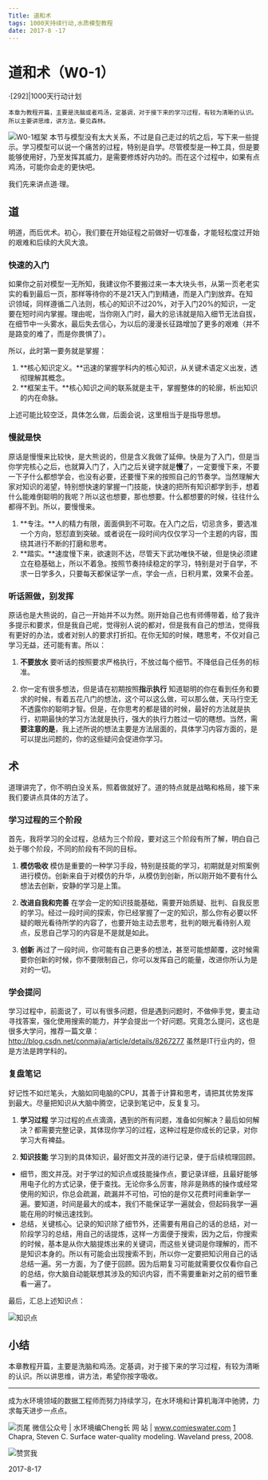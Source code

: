 ```yaml
---
Title: 道和术
tags: 1000天持续行动,水质模型教程
date: 2017-8 -17
---
```

# 道和术（W0-1）
·[292]|1000天行动计划

    本章为教程开篇，主要是洗脑或者鸡汤，定基调，对于接下来的学习过程，有较为清晰的认识。所以主要讲思维，讲方法，要见森林。

![W0-1框架][1]
本节与模型没有太大关系，不过是自己走过的坑之后，写下来一些提示。学习模型可以说一个痛苦的过程，特别是自学。尽管模型是一种工具，但是要能够使用好，乃至发挥其威力，是需要修炼好内功的。而在这个过程中，如果有点鸡汤，可能你会走的更快吧。

我们先来讲点道·理。
## 道
明道，而后优术。初心，我们要在开始征程之前做好一切准备，才能轻松度过开始的艰难和后续的大风大浪。
### 快速的入门
如果你之前对模型一无所知，我建议你不要搬过来一本大块头书，从第一页老老实实的看到最后一页，那样等待你的不是21天入门到精通，而是入门到放弃。在知识领域，同样遵循二八法则，核心的知识不过20%，对于入门20%的知识，一定要在短时间内掌握。理由呢，当你刚入门时，最大的忌讳就是陷入细节无法自拔，在细节中一头雾水，最后失去信心，为以后的漫漫长征路增加了更多的艰难（并不是路变的难了，而是你畏惧了）。

所以，此时第一要务就是掌握：
1. **核心知识定义。**迅速的掌握学科内的核心知识，从关键术语定义出发，透彻理解其概念。
2. **框架主干。**核心知识之间的联系就是主干，掌握整体的的轮廓，析出知识的内在命脉。

上述可能比较空泛，具体怎么做，后面会说，这里相当于是指导思想。

### 慢就是快
原话是慢慢来比较快，是大熊说的，但是含义我做了延伸。快是为了入门，但是当你学完核心之后，也就算入门了，入门之后关键字就是**慢**了，一定要慢下来，不要一下子什么都想学会，也没有必要，还要慢下来的按照自己的节奏学。当然理解大家对知识的渴望，特别想快速的掌握一门技能，快速的把所有知识都学到手，想着什么能难倒聪明的我呢？所以这也想要，那也想要。什么都想要的时候，往往什么都得不到。所以，要慢慢来。

1. **专注。**人的精力有限，面面俱到不可取。在入门之后，切忌贪多，要选准一个方向，怒怼直到突破。或者说在一段时间内仅仅学习一个主题的内容，围绕其进行不断的打磨和思考。
2. **踏实。**速度慢下来，欲速则不达，尽管天下武功唯快不破，但是快必须建立在稳基础上，所以不着急。按照节奏持续稳定的学习，特别是对于自学，不求一日学多久，只要每天都保证学一点，学会一点，日积月累，效果不会差。

###  听话照做，别发挥
原话也是大熊说的，自己一开始并不以为然。刚开始自己也有师傅带着，给了我许多提示和要求，但是我自己呢，觉得别人说的都对，但是我有自己的想法，觉得我有更好的办法，或者对别人的要求打折扣。在你无知的时候，瞎思考，不仅对自己学习无益，还可能有害。所以：

1. **不要放水**
    要听话的按照要求严格执行，不放过每个细节。不降低自己任务的标准。

2. 你一定有很多想法，但是请在初期按照**指示执行**
    知道聪明的你在看到任务和要求的时候，有着五花八门的想法，这个可以这么做，可以那么做，天马行空无不透露你的聪明才智。但是，在你思考的都是错的时候，最好的方法就是执行，初期最快的学习方法就是执行，强大的执行力胜过一切的瞎想。当然，需**要注意的是**，我上述所说的想法主要是方法层面的，具体学习内容方面的，是可以提出问题的，你的这些疑问会促进你学习。

## 术
道理讲完了，你不明白没关系，照着做就好了。道的特点就是战略和格局，接下来我们要讲点具体的方法了。

### 学习过程的三个阶段
首先，我将学习的全过程，总结为三个阶段，要对这三个阶段有所了解，明白自己处于哪个阶段，不同的阶段有不同的目标。

1. **模仿吸收**
    模仿是重要的一种学习手段，特别是技能的学习，初期就是对照案例进行模仿。创新来自于对模仿的升华，从模仿到创新，所以刚开始不要有什么想法去创新，安静的学习是上策。

2. **改进自我和完善**
    在学会一定的知识技能基础，需要开始质疑、批判、自我反思的学习。经过一段时间的探索，你已经掌握了一定的知识，那么你有必要以怀疑的眼光看待所学的内容了，也要开始主动去思考，批判的眼光看待别人观点，反思自己学习的内容是不是就是如此。

3. **创新**
    再过了一段时间，你可能有自己更多的想法，甚至可能想颠覆，这时候需要你创新的时候，你不要限制自己，你可以发挥自己的能量，改进你所认为是对的一切。 


### 学会提问 
学习过程中，前面说了，可以有很多问题，但是遇到问题时，不做伸手党，要主动寻找答案，强化使用搜索的能力，并学会提出一个好问题。究竟怎么提问，这也是很多大学问，推荐一篇文章：http://blog.csdn.net/conmajia/article/details/8267277
虽然是IT行业内的，但是方法是跨学科的。

### 复盘笔记
好记性不如烂笔头，大脑如同电脑的CPU，其善于计算和思考，请把其优势发挥到最大。尽量把知识从大脑中腾空，记录到笔记中，反复复习。

1. **学习过程**
    学习过程的点点滴滴，遇到的所有问题，准备如何解决？最后如何解决？都需要完整记录，其体现你学习的过程，这种过程是你成长的记录，对你学习大有裨益。

2. **知识技能**
    学习到的具体知识，最好图文并茂的进行记录，便于后续梳理回顾。
  - 细节，图文并茂。对于学过的知识点或技能操作点，要记录详细，且最好能够用电子化的方式记录，便于查找。无论你多么厉害，除非是熟练的操作或经常使用的知识，你总会疏漏，疏漏并不可怕，可怕的是你又花费时间重新学一遍。要知道，时间是最大的成本，我们不能保证学一遍就会，但起码我学一遍能在用的时候迅速找到。
  - 总结，关键核心。记录的知识除了细节外，还需要有用自己的话的总结，对一阶段学习的总结，用自己的话提炼，这样一方面便于搜索，因为之后，你搜索的时候，基本是从你大脑提炼出来的关键词，而这些关键词是你理解的，而不是知识本身的。所以有可能会出现搜索不到，所以你一定要把知识用自己的话总结一遍。另一方面，为了便于回顾。因为后期复习可能就需要仅仅看你自己的总结，你大脑自动能联想其涉及的知识内容，而不需要重新对之前的细节重看一遍了。

最后，汇总上述知识点：

![知识点][2]

## 小结
本章教程开篇，主要是洗脑和鸡汤。定基调，对于接下来的学习过程，有较为清晰的认识。所以讲思维，讲方法，希望你按字吸收。

---

成为水环境领域的数据工程师而努力持续学习，在水环境和计算机海洋中驰骋，力求每天进步一点点。

![页尾](http://comieswater-1254012817.cossh.myqcloud.com/comieswater/1523461745787.jpg)
微信公众号 | 水环境编Cheng长
网           站 | www.comieswater.com
[1] Chapra, Steven C. Surface water-quality modeling. Waveland press, 2008.

![赞赏我](http://comieswater-1254012817.cossh.myqcloud.com/comieswater/1523461745781.jpg)


 2017-8-17




[1]: http://comieswater-1254012817.cossh.myqcloud.com/comieswater/1523461745826.jpg
[2]: http://comieswater-1254012817.cossh.myqcloud.com/comieswater/1523461745784.jpg
